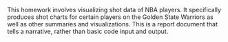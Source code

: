 This homework involves visualizing shot data of NBA players.
It specifically produces shot charts for certain players on the Golden State Warriors as well as other summaries and visualizations.
This is a report document that tells a narrative, rather than basic code input and output.

